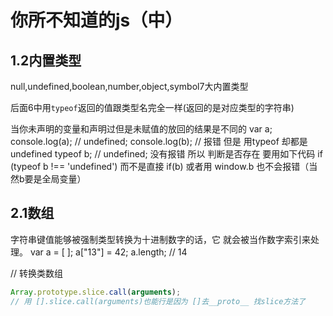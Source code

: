 # 你所不知道的js（中）

## 1.2内置类型

null,undefined,boolean,number,object,symbol7大内置类型

后面6中用`typeof`返回的值跟类型名完全一样(返回的是对应类型的字符串)

当你未声明的变量和声明过但是未赋值的放回的结果是不同的
var a;
console.log(a); // undefined;
console.log(b); // 报错
但是 用typeof 却都是undefined
typeof b; // undefined; 没有报错
所以 判断是否存在 要用如下代码
if (typeof b !== 'undefined')
而不是直接 if(b)
或者用 window.b 也不会报错（当然b要是全局变量）

## 2.1数组

字符串键值能够被强制类型转换为十进制数字的话，它 就会被当作数字索引来处理。
var a = [ ];
a["13"] = 42;
a.length; // 14

// 转换类数组

```js
Array.prototype.slice.call(arguments);
// 用 [].slice.call(arguments)也能行是因为 []去__proto__ 找slice方法了
```
